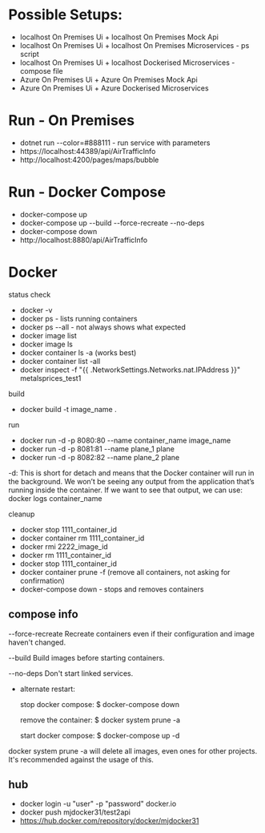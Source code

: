 # Possible Setups:

- localhost On Premises Ui + localhost On Premises Mock Api
- localhost On Premises Ui + localhost On Premises Microservices - ps script
- localhost On Premises Ui + localhost Dockerised Microservices - compose file
- Azure On Premises Ui + Azure On Premises Mock Api
- Azure On Premises Ui + Azure Dockerised Microservices


# Run - On Premises

- dotnet run --color=#888111 - run service with parameters
- https://localhost:44389/api/AirTrafficInfo
- http://localhost:4200/pages/maps/bubble

# Run - Docker Compose 

- docker-compose up
- docker-compose up --build --force-recreate --no-deps
- docker-compose down
- http://localhost:8880/api/AirTrafficInfo

# Docker 

status check

- docker -v
- docker ps - lists running containers
- docker ps --all - not always shows what expected
- docker image list
- docker image ls
- docker container ls -a (works best)
- docker container list -all
- docker inspect -f "{{ .NetworkSettings.Networks.nat.IPAddress }}" metalsprices_test1

build

- docker build -t image_name . 

run

- docker run -d -p 8080:80 --name container_name image_name
- docker run -d -p 8081:81 --name plane_1 plane
- docker run -d -p 8082:82 --name plane_2 plane

-d: This is short for detach and means that the Docker container will run in the background. We won’t be seeing any output from the application that’s running inside the container. If we want to see that output, we can use:
docker logs container_name

cleanup

- docker stop 1111_container_id
- docker container rm 1111_container_id
- docker rmi 2222_image_id
- docker rm 1111_container_id
- docker stop 1111_container_id
- docker container prune -f (remove all containers, not asking for confirmation)
- docker-compose down - stops and removes containers

## compose info

  --force-recreate    Recreate containers even if their configuration
                      and image haven't changed.
                      
  --build             Build images before starting containers.
  
  --no-deps           Don't start linked services.

- alternate restart:

    stop docker compose: $ docker-compose down

    remove the container: $ docker system prune -a

    start docker compose: $ docker-compose up -d

docker system prune -a will delete all images, even ones for other projects. It's recommended against the usage of this.

## hub

- docker login -u "user" -p "password" docker.io
- docker push mjdocker31/test2api
- https://hub.docker.com/repository/docker/mjdocker31


